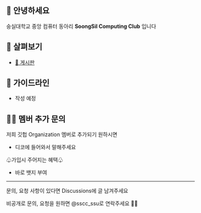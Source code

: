 ## 👋 안녕하세요

숭실대학교 중앙 컴퓨터 동아리 **SoongSil Computing Club** 입니다


## 👀 살펴보기
- [💬 게시판](https://github.com/orgs/SoongSilComputingClub/discussions)

## 🌈 가이드라인
- 작성 예정


## 👩‍💻 멤버 추가 문의

저희 깃헙 Organization 멤버로 추가되기 원하시면
 - 디코에 들어와서 말해주세요

♧가입시 주어지는 혜택♧
- 바로 뱃지 부여


------------

문의, 요청 사항이 있다면 Discussions에 글 남겨주세요

비공개로 문의, 요청을 원하면 @sscc_ssu로 연락주세요 🏄‍♂️
